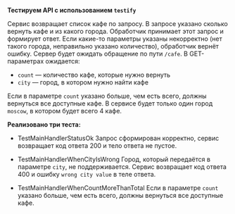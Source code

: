 **Тестируем API с использованием `testify`**

Сервис возвращает список кафе по запросу. В запросе указано сколько вернуть кафе и из какого города. Обработчик принимает этот запрос и формирует ответ. Если какие-то параметры указаны некорректно (нет такого города, неправильно указано количество), обработчик вернёт ошибку. Сервер будет ожидать обращение по пути `/cafe`. В GET-параметрах ожидается:

- `count` — количество кафе, которые нужно вернуть
- `city` — город, в котором нужно найти кафе

Если в параметре `count` указано больше, чем есть всего, должны вернуться все доступные кафе. В сервисе будет только один город `moscow`, в котором будет всего 4 кафе. 


**Реализовано три теста:**
- TestMainHandlerStatusOk
    Запрос сформирован корректно, сервис возвращает код ответа 200 и тело ответа не пустое.

- TestMainHandlerWhenCityIsWrong
    Город, который передаётся в параметре `city`, не поддерживается. Сервис возвращает код ответа 400 и ошибку `wrong city value` в теле ответа.

- TestMainHandlerWhenCountMoreThanTotal
    Если в параметре `count` указано больше, чем есть всего, должны вернуться все доступные кафе.